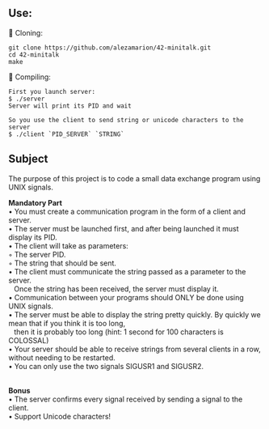 
## Use:

🚧 Cloning:<br/>
```
git clone https://github.com/alezamarion/42-minitalk.git
cd 42-minitalk
make
```

🚧 Compiling:<br/>
```
First you launch server:
$ ./server
Server will print its PID and wait

So you use the client to send string or unicode characters to the server
$ ./client `PID_SERVER` `STRING`
```

## Subject

The purpose of this project is to code a small data exchange program using UNIX signals. <br>

**Mandatory Part** <br>
• You must create a communication program in the form of a client and server. <br> 
• The server must be launched first, and after being launched it must display its PID. <br>
• The client will take as parameters: <br>
◦ The server PID. <br>
◦ The string that should be sent. <br>
• The client must communicate the string passed as a parameter to the server. <br>
  &ensp; Once the string has been received, the server must display it. <br>
• Communication between your programs should ONLY be done using UNIX signals. <br>
• The server must be able to display the string pretty quickly. By quickly we mean that if you think it is too long, <br>
  &ensp; then it is probably too long (hint: 1 second   for 100 characters is COLOSSAL) <br>
• Your server should be able to receive strings from several clients in a row, without needing to be restarted. <br>
• You can only use the two signals SIGUSR1 and SIGUSR2. <br><br>

**Bonus** <br>
• The server confirms every signal received by sending a signal to the client. <br>
• Support Unicode characters! <br>
